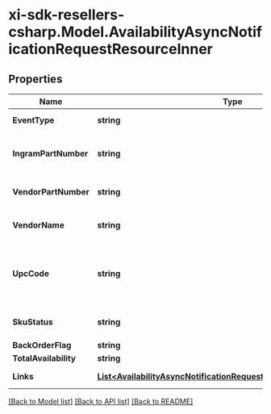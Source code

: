 # xi-sdk-resellers-csharp.Model.AvailabilityAsyncNotificationRequestResourceInner

## Properties

Name | Type | Description | Notes
------------ | ------------- | ------------- | -------------
**EventType** | **string** | The event name sent in the event request. | [optional] 
**IngramPartNumber** | **string** | The Unique IngramMicro part number for the product. | [optional] 
**VendorPartNumber** | **string** | The vendors part number for the product. | [optional] 
**VendorName** | **string** | The name of the vendor/manufacturer of the product. | [optional] 
**UpcCode** | **string** | The UPC code for the product. Consists of 12 numeric digits that are uniquly assigned to each trade item. | [optional] 
**SkuStatus** | **string** | Status returned saying whether sku is active. | [optional] 
**BackOrderFlag** | **string** | Backordered Flag. | [optional] 
**TotalAvailability** | **string** | totalAvailability. | [optional] 
**Links** | [**List&lt;AvailabilityAsyncNotificationRequestResourceInnerLinksInner&gt;**](AvailabilityAsyncNotificationRequestResourceInnerLinksInner.md) | Link to Order Details for the order(s). | [optional] 

[[Back to Model list]](../README.md#documentation-for-models) [[Back to API list]](../README.md#documentation-for-api-endpoints) [[Back to README]](../README.md)

